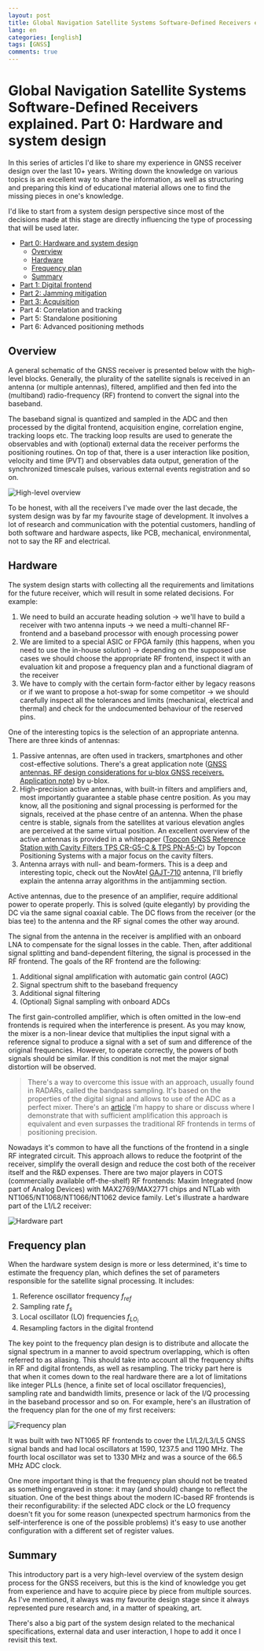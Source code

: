 ```yaml
---
layout: post
title: Global Navigation Satellite Systems Software-Defined Receivers explained. Part 0 Hardware and system design
lang: en
categories: [english]
tags: [GNSS]
comments: true
---
```


# Global Navigation Satellite Systems Software-Defined Receivers explained. Part 0: Hardware and system design

In this series of articles I'd like to share my experience in GNSS receiver design over the last 10+ years. Writing down the knowledge on various topics is an excellent way to share the information, as well as structuring and preparing this kind of educational material allows one to find the missing pieces in one's knowledge.

I'd like to start from a system design perspective since most of the decisions made at this stage are directly influencing the type of processing that will be used later.

- [Part 0: Hardware and system design](/english/2022/06/20/gnss-sdr-part-0-hardware-and-system-design/)
  - [Overview](#overview)
  - [Hardware](#hardware)
  - [Frequency plan](#frequency-plan)
  - [Summary](#summary)
- [Part 1: Digital frontend](/english/2022/06/20/gnss-sdr-part-1-digital-frontend/)
- [Part 2: Jamming mitigation](/english/2022/06/20/gnss-sdr-part-2-jamming-mitigation/)
- [Part 3: Acquisition](/english/2022/06/20/gnss-sdr-part-3-acquisition/)
- Part 4: Correlation and tracking
- Part 5: Standalone positioning
- Part 6: Advanced positioning methods

## Overview

A general schematic of the GNSS receiver is presented below with the high-level blocks. Generally, the plurality of the satellite signals is received in an antenna (or multiple antennas), filtered, amplified and then fed into the (multiband) radio-frequency (RF) frontend to convert the signal into the baseband. 

The baseband signal is quantized and sampled in the ADC and then processed by the digital frontend, acquisition engine, correlation engine, tracking loops etc. The tracking loop results are used to generate the observables and with (optional) external data the receiver performs the positioning routines. On top of that, there is a user interaction like position, velocity and time (PVT) and observables data output, generation of the synchronized timescale pulses, various external events registration and so on.

![High-level overview](/assets/img/gnss-sdr/mermaid_0.svg)

To be honest, with all the receivers I've made over the last decade, the system design was by far my favourite stage of development. It involves a lot of research and communication with the potential customers, handling of both software and hardware aspects, like PCB, mechanical, environmental, not to say the RF and electrical.

## Hardware

The system design starts with collecting all the requirements and limitations for the future receiver, which will result in some related decisions. For example:

1. We need to build an accurate heading solution → we'll have to build a receiver with two antenna inputs → we need a multi-channel RF-frontend and a baseband processor with enough processing power
2. We are limited to a special ASIC or FPGA family (this happens, when you need to use the in-house solution) → depending on the supposed use cases we should choose the appropriate RF frontend, inspect it with an evaluation kit and propose a frequency plan and a functional diagram of the receiver
3. We have to comply with the certain form-factor either by legacy reasons or if we want to propose a hot-swap for some competitor → we should carefully inspect all the tolerances and limits (mechanical, electrical and thermal) and check for the undocumented behaviour of the reserved pins.

One of the interesting topics is the selection of an appropriate antenna. There are three kinds of antennas:

1. Passive antennas, are often used in trackers, smartphones and other cost-effective solutions. There's a great application note ([GNSS antennas. RF design considerations for u-blox GNSS receivers. Application note](https://content.u-blox.com/sites/default/files/products/documents/GNSS-Antennas_AppNote_%28UBX-15030289%29.pdf)) by u-blox.
2. High-precision active antennas, with built-in filters and amplifiers and, most importantly guarantee a stable phase centre position. As you may know, all the positioning and signal processing is performed for the signals, received at the phase centre of an antenna. When the phase centre is stable, signals from the satellites at various elevation angles are perceived at the same virtual position. An excellent overview of the active antennas is provided in a whitepaper ([Topcon GNSS Reference Station with Cavity Filters TPS CR-G5-C & TPS PN-A5-C](http://www.topcon.com.sg/images/GNSS_Topcon_Cavity_Filters.pdf)) by Topcon Positioning Systems with a major focus on the cavity filters. 
3. Antenna arrays with null- and beam-formers. This is a deep and interesting topic, check out the NovAtel [GAJT-710](https://novatel.com/products/anti-jam-antenna-systems-gajt/gajt-710ml-anti-jam-antenna) antenna, I'll briefly explain the antenna array algorithms in the antijamming section.

Active antennas, due to the presence of an amplifier, require additional power to operate properly. This is solved (quite elegantly) by providing the DC via the same signal coaxial cable. The DC flows from the receiver (or the bias tee) to the antenna and the RF signal comes the other way around.

The signal from the antenna in the receiver is amplified with an onboard LNA to compensate for the signal losses in the cable. Then, after additional signal splitting and band-dependent filtering, the signal is processed in the RF frontend. The goals of the RF frontend are the following:

1. Additional signal amplification with automatic gain control (AGC)
2. Signal spectrum shift to the baseband frequency
3. Additional signal filtering
4. (Optional) Signal sampling with onboard ADCs

The first gain-controlled amplifier, which is often omitted in the low-end frontends is required when the interference is present. As you may know, the mixer is a non-linear device that multiplies the input signal with a reference signal to produce a signal with a set of sum and difference of the original frequencies. However, to operate correctly, the powers of both signals should be similar. If this condition is not met the major signal distortion will be observed.

> There's a way to overcome this issue with an approach, usually found in RADARs, called the bandpass sampling. It's based on the properties of the digital signal and allows to use of the ADC as a perfect mixer. There's an [article](https://doi.org/10.22184/1993-8578.2021.14.7s.64.65) I'm happy to share or discuss where I demonstrate that with sufficient amplification this approach is equivalent and even surpasses the traditional RF frontends in terms of positioning precision. 

Nowadays it's common to have all the functions of the frontend in a single RF integrated circuit. This approach allows to reduce the footprint of the receiver, simplify the overall design and reduce the cost both of the receiver itself and the R&D expenses. There are two major players in COTS (commercially available off-the-shelf) RF frontends: Maxim Integrated (now part of Analog Devices) with MAX2769/MAX2771 chips and NTLab with NT1065/NT1068/NT1066/NT1062 device family. Let's illustrate a hardware part of the L1/L2 receiver:


![Hardware part](/assets/img/gnss-sdr/mermaid_1.svg)

## Frequency plan

When the hardware system design is more or less determined, it's time to estimate the frequency plan, which defines the set of parameters responsible for the satellite signal processing. It includes:

1. Reference oscillator frequency $f_{ref}$
2. Sampling rate $f_s$
3. Local oscillator (LO) frequencies $f_{LO_i}$
4. Resampling factors in the digital frontend

The key point to the frequency plan design is to distribute and allocate the signal spectrum in a manner to avoid spectrum overlapping, which is often referred to as aliasing. This should take into account all the frequency shifts in RF and digital frontends, as well as resampling. The tricky part here is that when it comes down to the real hardware there are a lot of limitations like integer PLLs (hence, a finite set of local oscillator frequencies), sampling rate and bandwidth limits, presence or lack of the I/Q processing in the baseband processor and so on. For example, here's an illustration of the frequency plan for the one of my first receivers:

![Frequency plan](/assets/img/easter/frequency_plan.png)

It was built with two NT1065 RF frontends to cover the L1/L2/L3/L5 GNSS signal bands and had local oscillators at 1590, 1237.5 and 1190 MHz. The fourth local oscillator was set to 1330 MHz and was a source of the 66.5 MHz ADC clock. 

One more important thing is that the frequency plan should not be treated as something engraved in stone: it may (and should) change to reflect the situation. One of the best things about the modern IC-based RF frontends is their reconfigurability: if the selected ADC clock or the LO frequency doesn't fit you for some reason (unexpected spectrum harmonics from the self-interference is one of the possible problems) it's easy to use another configuration with a different set of register values.

## Summary

This introductory part is a very high-level overview of the system design process for the GNSS receivers, but this is the kind of knowledge you get from experience and have to acquire piece by piece from multiple sources. As I've mentioned, it always was my favourite design stage since it always represented pure research and, in a matter of speaking, art.

There's also a big part of the system design related to the mechanical specifications, external data and user interaction, I hope to add it once I revisit this text.
